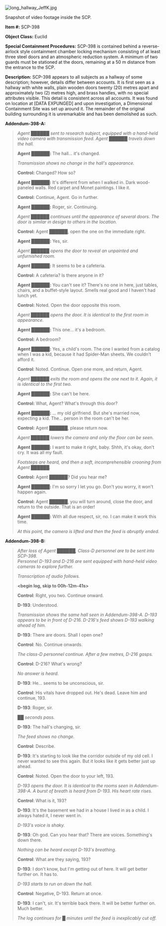 ![long_hallway_JeffK.jpg](http://scp-wiki.wdfiles.com/local--files/scp-398/long_hallway_JeffK.jpg)

Snapshot of video footage inside the SCP.

**Item #:** SCP-398

**Object Class:** Euclid

**Special Containment Procedures:** SCP-398 is contained behind a reverse-airlock style containment chamber locking mechanism consisting of at least three steel doors and an atmospheric reduction system. A minimum of two guards must be stationed at the doors, remaining at a 50 m distance from the entrance to the SCP.

**Description:** SCP-398 appears to all subjects as a hallway of some description; however, details differ between accounts. It is first seen as a hallway with white walls, plain wooden doors twenty (20) metres apart and approximately two (2) metres high, and brass handles, with no special attributes visible. This detail is consistent across all accounts. It was found on location at \[DATA EXPUNGED\] and upon investigation, a Dimensional Containment Site was set up around it. The remainder of the original building surrounding it is unremarkable and has been demolished as such.

**Addendum-398-A:**

> _Agent ██████ sent to research subject, equipped with a hand-held video camera with transmission feed. Agent ██████ travels down the hall._
> 
> **Agent ██████:** The hall… it's changed.  
>   
> _Transmission shows no change in the hall's appearance._
> 
> **Control:** Changed? How so?
> 
> **Agent ██████:** It's different from when I walked in. Dark wood-paneled walls. Red carpet and Monet paintings. I like it.
> 
> **Control:** Continue, Agent. Go in further.
> 
> **Agent ██████:** Roger, sir. Continuing.
> 
> _Agent ██████ continues until the appearance of several doors. The door is similar in design to others in the location._
> 
> **Control:** Agent ██████, open the one on the immediate right.
> 
> **Agent ██████:** Yes, sir.
> 
> _Agent ██████ opens the door to reveal an unpainted and unfurnished room._
> 
> **Agent ██████:** It seems to be a cafeteria.
> 
> **Control:** A cafeteria? Is there anyone in it?
> 
> **Agent ██████:** You can't see it? There's no one in here, just tables, chairs, and a buffet-style layout. Smells real good and I haven't had lunch yet.
> 
> **Control:** Noted. Open the door opposite this room.
> 
> _Agent ██████ opens the door. It is identical to the first room in appearance._
> 
> **Agent ██████:** This one… it's a bedroom.
> 
> **Control:** A bedroom?
> 
> **Agent ██████:** Yes, a child's room. The one I wanted from a catalog when I was a kid, because it had Spider-Man sheets. We couldn't afford it.
> 
> **Control**: Noted. Continue. Open one more, and return, Agent.
> 
> _Agent ██████ exits the room and opens the one next to it. Again, it is identical to the first two._
> 
> **Agent ██████:** She can't be here.
> 
> **Control:** What, Agent? What's through this door?
> 
> **Agent ██████:** … my old girlfriend. But she's married now, expecting a kid. The… person in the room can't be her.
> 
> **Control:** Agent ██████, please return now.
> 
> _Agent ██████ lowers the camera and only the floor can be seen._
> 
> **Agent ██████:** I want to make it right, baby. Shhh, it's okay, don't cry. It was all my fault.
> 
> _Footsteps are heard, and then a soft, incomprehensible crooning from Agent ██████._
> 
> **Control:** Agent ██████? Did you hear me?
> 
> **Agent ██████:** I'm so sorry I let you go. Don't you worry, it won't happen again.
> 
> **Control:** Agent ██████, you will turn around, close the door, and return to the outside. That is an order!
> 
> **Agent ██████:** With all due respect, sir, no. I can make it work this time.
> 
> _At this point, the camera is lifted and then the feed is abruptly ended._

**Addendum-398-B:**

> _After loss of Agent ██████, Class-D personnel are to be sent into SCP-398._  
> _Personnel D-193 and D-216 are sent equipped with hand-held video cameras to explore further._
> 
> _Transcription of audio follows._
> 
> **<begin log, skip to 00h-12m-41s>**
> 
> **Control**: Right, you two. Continue onward.
> 
> **D-193**: Understood.
> 
> _Transmission shows the same hall seen in Addendum-398-A. D-193 appears to be in front of D-216. D-216's feed shows D-193 walking ahead of him._
> 
> **D-193**: There are doors. Shall I open one?
> 
> **Control**: No. Continue onwards.
> 
> _The class-D personnel continue. After a few metres, D-216 gasps._
> 
> **Control**: D-216? What's wrong?
> 
> _No answer is heard._
> 
> **D-193**: He… seems to be unconscious, sir.
> 
> **Control**: His vitals have dropped out. He's dead. Leave him and continue, 193.
> 
> **D-193**: Roger, sir.
> 
> _██ seconds pass._
> 
> **D-193**: The hall's changing, sir.
> 
> _The feed shows no change._
> 
> **Control**: Describe.
> 
> **D-193**: It's starting to look like the corridor outside of my old cell. I never wanted to see this again. But it looks like it gets better just up ahead.
> 
> **Control**: Noted. Open the door to your left, 193.
> 
> _D-193 opens the door. It is identical to the rooms seen in Addendum-398-A. A burst of breath is heard from D-193. His heart rate rises._
> 
> **Control**: What is it, 193?
> 
> **D-193**: It's the basement we had in a house I lived in as a child. I always hated it, I never went in.
> 
> _D-193's voice is shaky._
> 
> **D-193**: Oh god. Can you hear that? There are voices. Something's down there.
> 
> _Nothing can be heard except D-193's breathing._
> 
> **Control**: What are they saying, 193?
> 
> **D-193**: I don't know, but I'm getting out of here. It will get better further on. It has to.
> 
> _D-193 starts to run on down the hall._
> 
> **Control**: Negative, D-193. Return at once.
> 
> **D-193**: I can't, sir. It's terrible back there. It will be better further on. Much better.
> 
> _The log continues for █ minutes until the feed is inexplicably cut off._
> 
> **<end log>**